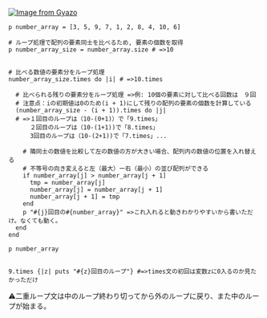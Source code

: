 [![Image from Gyazo](https://i.gyazo.com/6abe3380333e3e594bba3d49d3bf6183.jpg)](https://gyazo.com/6abe3380333e3e594bba3d49d3bf6183)
~~~
p number_array = [3, 5, 9, 7, 1, 2, 8, 4, 10, 6]

# ループ処理で配列の要素同士を比べるため, 要素の個数を取得
p number_array_size = number_array.size # =>10


# 比べる数値の要素分をループ処理
number_array_size.times do |i| # =>10.times

  # 比べられる残りの要素分をループ処理 =>例: 10個の要素に対して比べる回数は　９回
  # 注意点：iの初期値は0のため(i + 1)にして残りの配列の要素の個数を計算している
  (number_array_size - (i + 1)).times do |j| 
  # =>１回目のループは（10-(0+1)）で「9.times」
      ２回目のループは（10-(1+1))で「8.times」
      3回目のループは（10-(2+1))で「7.times」...
 
    # 隣同士の数値を比較して左の数値の方が大きい場合、配列内の数値の位置を入れ替える
    # 不等号の向き変えると左（最大）ー右（最小）の並び配列ができる
    if number_array[j] > number_array[j + 1]
      tmp = number_array[j]
      number_array[j] = number_array[j + 1]
      number_array[j + 1] = tmp
    end
    p "#{j}回目の#{number_array}" =>これ入れると動きわかりやすいから書いただけ。なくても動く。
  end
end

p number_array


9.times {|z| puts "#{z}回目のループ"} #=>times文の初回は変数zに0入るのか見たかっただけ
~~~
⚠️二重ループ文は中のループ終わり切ってから外のループに戻り、また中のループが始まる。
